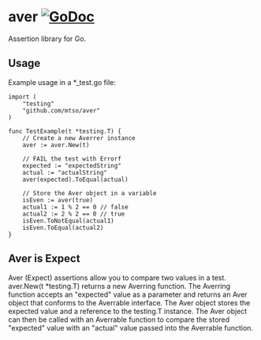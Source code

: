 # aver [![GoDoc](https://godoc.org/github.com/mtso/aver?status.svg)](https://godoc.org/github.com/mtso/aver)

Assertion library for Go.

## Usage

Example usage in a *_test.go file:

	import (
		"testing"
		"github.com/mtso/aver"
	)
	
	func TestExample(t *testing.T) {
		// Create a new Averrer instance
		aver := aver.New(t)

		// FAIL the test with Errorf
		expected := "expectedString"
		actual := "actualString"
		aver(expected).ToEqual(actual)
		
		// Store the Aver object in a variable
		isEven := aver(true)
		actual1 := 1 % 2 == 0 // false
		actual2 := 2 % 2 == 0 // true
		isEven.ToNotEqual(actual1)
		isEven.ToEqual(actual2)
	}

## Aver is Expect

Aver (Expect) assertions allow you to compare two values in a test.
aver.New(t *testing.T) returns a new Averring function.
The Averring function accepts an "expected" value as a parameter and returns
an Aver object that conforms to the Averrable interface. The Aver
object stores the expected value and a reference to the testing.T instance.
The Aver object can then be called with an Averrable function to compare
the stored "expected" value with an "actual" value passed into the 
Averrable function.